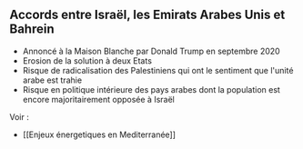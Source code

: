## Accords entre Israël, les Emirats Arabes Unis et Bahrein

- Annoncé à la Maison Blanche par Donald Trump en septembre 2020
- Erosion de la solution à deux Etats
- Risque de radicalisation des Palestiniens qui ont le sentiment que l'unité arabe est trahie
- Risque en politique intérieure des pays arabes dont la population est encore majoritairement opposée à Israël

Voir :

- [[Enjeux énergetiques en Mediterranée]]